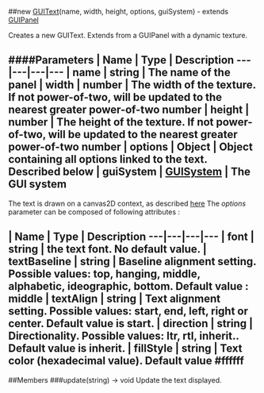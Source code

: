 ##new [GUIText](http://doc.babylonjs.com/page.php?p=25105)(name, width, height, options, guiSystem) - extends [GUIPanel](http://doc.babylonjs.com/page.php?p=25107)

Creates a new GUIText. Extends from a GUIPanel with a dynamic texture.

####Parameters
 | Name | Type | Description
---|---|---|---
 | name | string | The name of the panel
 | width | number | The width of the texture. If not power-of-two, will be updated to the nearest greater power-of-two number
 | height | number | The height of the texture. If not power-of-two, will be updated to the nearest greater power-of-two number
 | options | Object | Object containing all options linked to the text. Described below
 | guiSystem | [GUISystem](http://doc.babylonjs.com/page.php?p=25103) | The GUI system
---
The text is drawn on a canvas2D context, as described [here](https://developer.mozilla.org/en-US/docs/Web/API/Canvas_API/Tutorial/Drawing_text)
The *options* parameter can be composed of following attributes : 

 | Name | Type | Description
---|---|---|---
| font | string | the text font. No default value.
| textBaseline | string | Baseline alignment setting. Possible values: top, hanging, middle, alphabetic, ideographic, bottom. Default value : middle
| textAlign | string | Text alignment setting. Possible values: start, end, left, right or center. Default value is start.
| direction | string | Directionality. Possible values: ltr, rtl, inherit.. Default value is inherit.
| fillStyle | string | Text color (hexadecimal value). Default value #ffffff
---


##Members
###update(string) → void
Update the text displayed.
